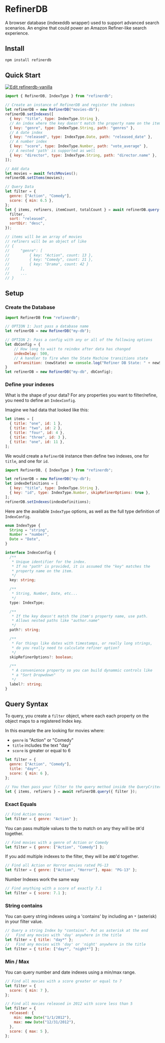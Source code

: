 # RefinerDB

A browser database (indexeddb wrapper) used to support advanced search scenarios. An engine that could power an Amazon Refiner-like search experience.

## Install

```sh
npm install refinerdb
```

## Quick Start

[![Edit refinerdb-vanilla](https://codesandbox.io/static/img/play-codesandbox.svg)](https://codesandbox.io/s/refinerdb-vanilla-9vijf?fontsize=14&hidenavigation=1&theme=dark)

```javascript
import { RefinerDB, IndexType } from "refinerdb";

// Create an instance of RefinerDB and register the indexes
let refinerDB = new RefinerDB("movies-db");
refinerDB.setIndexes([
  { key: "title", type: IndexType.String },
  // An index where the key doesn't match the property name on the item
  { key: "genre", type: IndexType.String, path: "genres" },
  // A date index
  { key: "released", type: IndexType.Date, path: "released_date" },
  // A number index
  { key: "score", type: IndexType.Number, path: "vote_average" },
  // A nested 'path' is supported as well
  { key: "director", type: IndexType.String, path: "director.name" },
]);

// Add data
let movies = await fetchMovies();
refinerDB.setItems(movies);

// Query Data
let filter = {
  genre: ["Action", "Comedy"],
  score: { min: 6.5 },
};
let { items, refiners, itemCount, totalCount } = await refinerDB.query({
  filter,
  sort: "released",
  sortDir: "desc",
});

// items will be an array of movies
// refiners will be an object of like
// {
//     "genre": [
//         { key: "Action", count: 13 },
//         { key: "Comedy", count: 21 },
//         { key: "Drama", count: 42 }
//     ],
//     ...
// }
```

## Setup

### Create the Database

```javascript
import RefinerDB from "refinerdb";

// OPTION 1: Just pass a database name
let refinerDB = new RefinerDB("my-db");

// OPTION 2: Pass a config with any or all of the following options
let dbConfig = {
    // How long to wait to reindex after data has changed
    indexDelay: 500,
    // A handler to fire when the State Machine transitions state
    onTransition: (newState) => console.log("Refiner DB State: " + newState);
}
let refinerDB = new RefinerDB("my-db", dbConfig);
```

### Define your indexes

What is the shape of your data? For any properties you want to filter/refine, you need to define an `IndexConfig`.

Imagine we had data that looked like this:

```javascript
let items = [
  { title: "one", id: 1 },
  { title: "two", id: 2 },
  { title: "four", id: 4 },
  { title: "three", id: 3 },
  { title: "one", id: 11 },
];
```

We would create a `RefinerDB` instance then define two indexes, one for `title`, and one for `id`.

```javascript
import RefinerDB, { IndexType } from "refinerdb";

let refinerDB = new RefinerDB("my-db");
let indexDefinitions = [
  { key: "title", type: IndexType.String },
  { key: "id", type: IndexType.Number, skipRefinerOptions: true },
];
refinerDB.setIndexes(indexDefinitions);
```

Here are the available `IndexType` options, as well as the full type definition of `IndexConfig`.

```typescript
enum IndexType {
  String = "string",
  Number = "number",
  Date = "Date",
}

interface IndexConfig {
  /**
   * Unique identifier for the index.
   * If no "path" is provided, it is assumed the "key" matches the
   * property name on the item.
   */
  key: string;

  /**
   * String, Number, Date, etc...
   */
  type: IndexType;

  /**
   * If the key doesn't match the item's property name, use path.
   * Allows nested paths like "author.name"
   */
  path?: string;

  /**
   * For things like dates with timestamps, or really long strings,
   * do you really need to calculate refiner option?
   */
  skipRefinerOptions?: boolean;

  /**
   * A convenience property so you can build dynammic controls like
   * a "Sort Dropwdown"
   */
  label?: string;
}
```

## Query Syntax

To query, you create a `filter` object, where each each property on the object maps to a registered Index key.

In this example the are looking for movies where:

- `genre` is "Action" or "Comedy"
- `title` includes the text "day"
- `score` is greater or equal to 6

```javascript
let filter = {
  genre: ["Action", "Comedy"],
  title: "day*",
  score: { min: 6 },
};

// You then pass your filter to the query method inside the QueryCriteria object
let { items, refiners } = await refinerDB.query({ filter });
```

### Exact Equals

```javascript
// Find Action movies
let filter = { genre: "Action" };
```

You can pass multiple values to the to match on any they will be `OR`'d together.

```javascript
// Find movies with a genre of Action or Comedy
let filter = { genre: ["Action", "Comedy"] };
```

If you add multiple indexes to the filter, they will be `AND`'d together.

```javascript
// Find all Action or Horror movies rated PG-13
let filter = { genre: ["Action", "Horror"], mpaa: "PG-13" };
```

Number Indexes work the same way

```javascript
// Find anything with a score of exactly 7.1
let filter = { score: 7.1 };
```

### String contains

You can query string indexes using a 'contains' by including an `*` (asterisk) in your filter value.

```javascript
// Query a string Index by "contains". Put as asterisk at the end
//   Find any movies with 'day' anywhere in the title
let filter = { title: "day*" };
//   Find any movies with 'day' or 'night' anywhere in the title
let filter = { title: ["day*", "night*"] };
```

### Min / Max

You can query number and date indexes using a min/max range.

```javascript
// Find all movies with a score greater or equal to 7
let filter = {
  score: { min: 7 },
};

// Find all movies released in 2012 with score less than 5
let filter = {
  released: {
    min: new Date("1/1/2012"),
    max: new Date("12/31/2012"),
  },
  score: { max: 5 },
};
```
